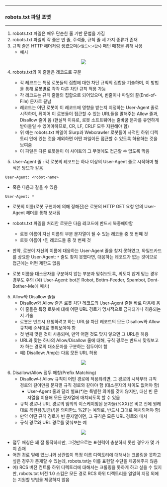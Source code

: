 -----
### robots.txt 파일 포맷
-----
1. robots.txt 파일은 매우 단순한 줄 기반 문법을 가짐
2. robots.txt 파일의 각 줄은 빈 줄, 주석줄, 규칙 줄 세 가지 종류가 존재
3. 규칙 줄은 HTTP 헤더처럼 생겼으며(```<필드>:<값>```) 패턴 매칭을 위해 사용
   - 예시
<div align="center">
<img src="https://github.com/user-attachments/assets/e0e9aba4-7fea-4902-b31f-b5d572f953f4">
</div>

4. robots.txt의 이 줄들은 레코드로 구분
   - 각 레코드는 특정 로봇들의 집합에 대한 차단 규칙의 집합을 기술하며, 이 방법을 통해 로봇별로 각각 다른 차단 규칙 적용 가능
   - 각 레코드는 규칙 줄들의 집합으로 되어있으며, 빈줄이나 파일의 끝(End-of-File) 문자로 끝남
   - 레코드는 어떤 로봇이 이 레코드에 영향을 받는지 지정하는 User-Agent 줄로 시작하며, 뒤이어 이 로봇들이 접근할 수 있는 URL들을 말해주는 Allow 줄과, Disallow 줄이 옴 (현실적 이유로, 로봇 소프트웨어는 줄바꿈 문자를 유연하게 받아들일 수 있어야하므로, CR, LF, CRLF 모두 지원해야 함)
   - 위 예는 robots.txt 파일이 Slurp과 Webcrawler 로봇들이 사적인 하위 디렉토리 안에 있는 것을 제외하면 어떤 파일이든 접근할 수 있도록 허용하는 것을 보여줌
   - 이 파일은 다른 로봇들이 이 사이트의 그 무엇에도 접근할 수 없도록 막음

4. User-Agent 줄 : 각 로봇의 레코드는 하나 이상의 User-Agent 줄로 시작하며 형식은 당므과 같음
```
User-Agent: <robot-name>
```
  - 혹은 다음과 같을 수 있음
```
User-Agent: *
```
  - 로봇의 이름(로봇 구현자에 의해 정해진)은 로봇의 HTTP GET 요청 안의 User-Agent 헤더를 통해 보내짐
  - robots.txt 파일을 처리한 로봇은 다음 레코드에 반드시 복종해야함
    + 로봇 이름이 자신 이름의 부분 문자열이 될 수 있는 레코들 중 첫 번쨰 것
    + 로봇 이름이 ```*```인 레코드들 중 첫 번째 것

  - 만약, 로봇이 자신의 이름에 대응하는 User-Agent 줄을 찾지 못하였고, 와일드카드를 상요한 User-Agent: ```*``` 줄도 찾지 못했다면, 대응하는 레코드가 없는 것이므로 접근에는 어떤 제한도 없음
  - 로봇 이름을 대소문자를 구분하지 않는 부분과 맞춰보도록, 의도치 않게 맞는 경우 경우도 주의 (예) User-Agent: bot은 Robot, Bottm-Feeder, Spambot, Dont-Bother-Me에 매치)

5. Allow와 Disallow 줄들
   - Disallow와 Allow 줄은 로봇 차단 레코드의 User-Agent 줄들 바로 다음에 옴
   - 이 줄들은 특정 로봇에 대해 어떤 URL 경로가 명시적으로 금지되거나 허용되는지 기술
   - 로봇은 반드시 요청하려고 하는 URL을 차단 레코드의 모든 Disallow와 Allow 규칙에 순서대로 맞춰보아야 함
   - 첫 번째 맞은 것이 사용되며, 만약 어떤 것도 맞지 앟으면 그 URL은 허용
   - URL과 맞는 하나의 Allow/Disallow 줄에 대해, 규칙 경로는 반드시 맞춰보고자 하는 경로의 대소문자를 구분하는 접두어야 함
   - 예) Disallow: /tmp는 다음 모든 URL 허용
<div align="center">
<img src="https://github.com/user-attachments/assets/59e01fb7-39eb-4cad-9caa-8e116cd0f22b">
</div>

6. Disallow/Allow 접두 매칭(Prefix Matching)
   - Disallow나 Allow 규칙이 어떤 경로에 적용되려면, 그 경로의 시작부터 규칙 경로의 길이만큼 문자열 규칙 경로와 같아야 함 (대소문자의 차이도 없어야 함)
     + User-Agent 줄과 달리 별표(*)는 특별한 의미를 갖지 않지만, 대신 빈 문자열을 이용해 모든 문자열에 매치되도록 할 수 있음
   - 규칙 경로나 URL 경로의 임의의 이스케이핑된 문자들(%XX)은 비교 전에 원래대로 복원됨(빗금(/)을 의미한느 %2F는 예외로, 반드시 그대로 매치되어야 함)
   - 만약 어떤 규칙 경로가 빈 문자열이면, 그 규칙은 모든 URL 경로와 매치
   - 규칙 경로와 URL 경로를 맞춰보는 예
<div align="center">
<img src="https://github.com/user-attachments/assets/e7a3e7d5-3efc-4c97-888c-5e79cd2d123a">
</div>

   - 접두 매칭은 꽤 잘 동작하지만, 그것만으로는 표현력이 충분하지 못한 경우가 몇 가지 존재
   - 어떤 경로 밑에 있느냐와 상관없이 특정 이름 디렉토리에 대해서는 크롤링을 못하고 싶은 경우가 존재할 수 있는데, robots.txt는 이를 표현할 수단을 제공해주지 않음
   - 예) RCS 버전 컨트롤 하위 디렉토리에 대해서는 크롤링을 못하게 하고 싶을 수 있지만, robots.txt 버전 1.0 스킴은 모든 경로 RCS 하위 디렉토리를 일일히 지정 외에는 지원할 방법을 제공하지 않음

